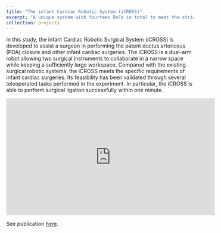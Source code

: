 ```yaml
---
title: "The infant Cardiac Robotic System (iCROSS)"
excerpt: "A unique system with fourteen DoFs in total to meet the strict requirements for infant cardiac surgery, an application rarely explored by existing medical robotic research<br/><img src='https://i.imgur.com/5fWK4lw.png'>"
collection: projects
---
```


In this study, the infant Cardiac Robotic Surgical System (iCROSS) is developed to assist a surgeon in performing the patent ductus arteriosus (PDA) closure and other infant cardiac surgeries. The iCROSS is a dual-arm robot allowing two surgical instruments to collaborate in a narrow space while keeping a sufficiently large workspace. Compared with the existing surgical robotic systems, the iCROSS meets the specific requirements of infant cardiac surgeries. Its feasibility has been validated through several teleoperated tasks performed in the experiment. In particular, the iCROSS is able to perform surgical ligation successfully within one minute.

<iframe width="560" height="315" src="https://www.youtube.com/embed/RACPwt9ZMvE?si=fc6wvT4eEBkkWHOd" title="YouTube video player" frameborder="0" allow="accelerometer; autoplay; clipboard-write; encrypted-media; gyroscope; picture-in-picture; web-share" referrerpolicy="strict-origin-when-cross-origin" allowfullscreen></iframe>

See publication [here](/publication/2022-10-23_iCROSS).